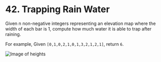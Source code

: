 # 42. Trapping Rain Water

Given n non-negative integers representing an elevation map where the width of each bar is 1, compute how much water it is able to trap after raining.

For example, 
Given `[0,1,0,2,1,0,1,3,2,1,2,1]`, return `6`.

![Image of heights](http://www.leetcode.com/static/images/problemset/rainwatertrap.png)

